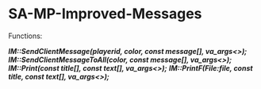 # SA-MP-Improved-Messages

Functions:

__*IM::SendClientMessage(playerid, color, const message[], va_args<>);*__
__*IM::SendClientMessageToAll(color, const message[], va_args<>);*__
__*IM::Print(const title[], const text[], va_args<>);*__
__*IM::PrintF(File:file, const title, const text[], va_args<>);*__
